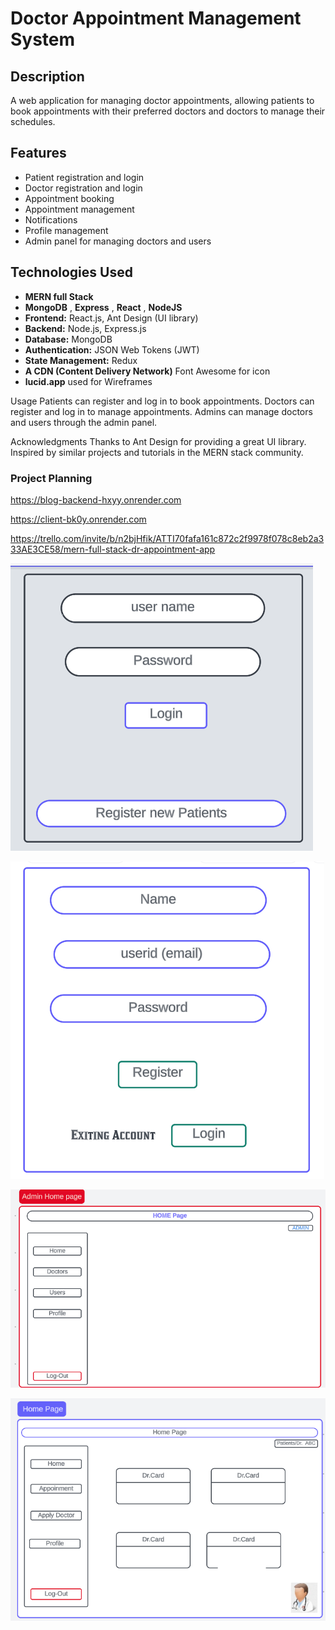 # Doctor Appointment Management System

## Description

A web application for managing doctor appointments, allowing patients to book appointments with their preferred doctors and doctors to manage their schedules.

## Features

- Patient registration and login
- Doctor registration and login
- Appointment booking
- Appointment management
- Notifications
- Profile management
- Admin panel for managing doctors and users

## Technologies Used

- **MERN full Stack**
- **MongoDB** , **Express** , **React** , **NodeJS**
- **Frontend:** React.js, Ant Design (UI library)
- **Backend:** Node.js, Express.js
- **Database:** MongoDB
- **Authentication:** JSON Web Tokens (JWT)
- **State Management:** Redux
- **A CDN (Content Delivery Network)** Font Awesome for icon
- **lucid.app** used for Wireframes

Usage
Patients can register and log in to book appointments.
Doctors can register and log in to manage appointments.
Admins can manage doctors and users through the admin panel.

Acknowledgments
Thanks to Ant Design for providing a great UI library.
Inspired by similar projects and tutorials in the MERN stack community.

### Project Planning

https://blog-backend-hxyy.onrender.com

https://client-bk0y.onrender.com

https://trello.com/invite/b/n2bjHfik/ATTI70fafa161c872c2f9978f078c8eb2a333AE3CE58/mern-full-stack-dr-appointment-app

![Image 1](/client/public/images/MernDRAPP.png)

![Image 2](/client/public/images/MernDRAPP-2.png)

![Image 3](/client/public/images/DR-3.png)

![Image 4](/client/public/images/DR-4.png)
